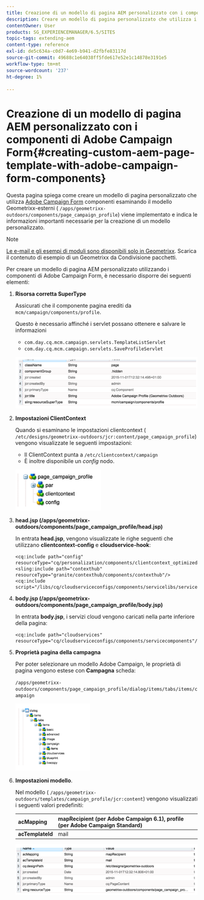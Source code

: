 ```yaml
---
title: Creazione di un modello di pagina AEM personalizzato con i componenti di Adobe Campaign Form
description: Creare un modello di pagina personalizzato che utilizza i componenti di Adobe Campaign Form
contentOwner: User
products: SG_EXPERIENCEMANAGER/6.5/SITES
topic-tags: extending-aem
content-type: reference
exl-id: de5c634a-c0d7-4e69-b941-d2fbfe83117d
source-git-commit: 49688c1e64038ff5fde617e52e1c14878e3191e5
workflow-type: tm+mt
source-wordcount: '237'
ht-degree: 1%

---
```


# Creazione di un modello di pagina AEM personalizzato con i componenti di Adobe Campaign Form{#creating-custom-aem-page-template-with-adobe-campaign-form-components}

Questa pagina spiega come creare un modello di pagina personalizzato che utilizza [Adobe Campaign Form](/help/sites-authoring/adobe-campaign-components.md) componenti esaminando il modello Geometrixx-esterni ( `/apps/geometrixx-outdoors/components/page_campaign_profile`) viene implementato e indica le informazioni importanti necessarie per la creazione di un modello personalizzato.

>[!NOTE]
>
>[Le e-mail e gli esempi di moduli sono disponibili solo in Geometrixx](/help/sites-developing/we-retail.md). Scarica il contenuto di esempio di un Geometrixx da Condivisione pacchetti.

Per creare un modello di pagina AEM personalizzato utilizzando i componenti di Adobe Campaign Form, è necessario disporre dei seguenti elementi:

1. **Risorsa corretta SuperType**

   Assicurati che il componente pagina erediti da `mcm/campaign/components/profile`.

   Questo è necessario affinché i servlet possano ottenere e salvare le informazioni

   * `com.day.cq.mcm.campaign.servlets.TemplateListServlet`
   * `com.day.cq.mcm.campaign.servlets.SaveProfileServlet`

   ![chlimage_1-201](assets/chlimage_1-201.png)

1. **Impostazioni ClientContext**

   Quando si esaminano le impostazioni clientcontext ( `/etc/designs/geometrixx-outdoors/jcr:content/page_campaign_profile`) vengono visualizzate le seguenti impostazioni:

   * Il ClientContext punta a `/etc/clientcontext/campaign`
   * È inoltre disponibile un *config* nodo.

   ![chlimage_1-202](assets/chlimage_1-202.png)

1. **head.jsp (/apps/geometrixx-outdoors/components/page_campaign_profile/head.jsp)**

   In entrata **head.jsp**, vengono visualizzate le righe seguenti che utilizzano **clientcontext-config** e **cloudservice-hook**:

   ```
   <cq:include path="config" resourceType="cq/personalization/components/clientcontext_optimized/config"/>
   <sling:include path="contexthub" resourceType="granite/contexthub/components/contexthub"/>
   <cq:include script="/libs/cq/cloudserviceconfigs/components/servicelibs/servicelibs.jsp"/>
   ```

1. **body.jsp (/apps/geometrixx-outdoors/components/page_campaign_profile/body.jsp)**

   In entrata **body.jsp**, i servizi cloud vengono caricati nella parte inferiore della pagina:

   ```
   <cq:include path="cloudservices" resourceType="cq/cloudserviceconfigs/components/servicecomponents"/>
   ```

1. **Proprietà pagina della campagna**

   Per poter selezionare un modello Adobe Campaign, le proprietà di pagina vengono estese con **Campagna** scheda:

   `/apps/geometrixx-outdoors/components/page_campaign_profile/dialog/items/tabs/items/campaign`

   ![chlimage_1-203](assets/chlimage_1-203.png)

1. **Impostazioni modello**.

   Nel modello ( `/apps/geometrixx-outdoors/templates/campaign_profile/jcr:content`) vengono visualizzati i seguenti valori predefiniti:

   | **acMapping** | mapRecipient (per Adobe Campaign 6.1), profile (per Adobe Campaign Standard) |
   |---|---|
   | **acTemplateId** | mail |

   ![chlimage_1-204](assets/chlimage_1-204.png)
